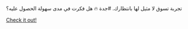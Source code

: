 تجربة تسوق لا مثيل لها بانتظارك. #جدة 🔥 هل فكرت في مدى سهولة الحصول عليه؟

[Check it out!](https://www.facebook.com/share/17TW2PL6Tj/)